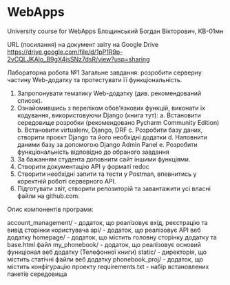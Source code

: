 # WebApps
University course for WebApps 
Блощинський Богдан Вікторович, КВ-01мн

URL (посилання) на документ звіту на Google Drive
https://drive.google.com/file/d/1pP1R9p-2vCQLJKAlo_B9gX4jsSNz7dsR/view?usp=sharing

Лабораторна робота №1
Загальне завдання: розробити серверну частину Web-додатку та протестувати її функціональність.
1.	Запропонувати тематику Web-додатку (див. рекомендований список).
2.	Ознайомившись з переліком обов’язкових функцій, виконати їх кодування, використовуючи Django (книга тут):
	a.	Встановити середовище розробки (рекомендовано Pycharm Community Edition)
	b.	Встановити virtualenv, Django, DRF
	c.	Розробити базу даних, створити проєкт Django та його необхідні додатки
	d.	Наповнити даними базу за допомогою Django Admin Panel
	e.	Розробити функціональність відповідно до обраного завдання 
3.	За бажанням студента доповнити сайт іншими функціями.
4.	Створити документацію API у форматі redoc
5.	Створити необхідні запити та тести у Postman, впевнитись у коректній роботі серверного API.
6.	Підготувати звіт, створити репозиторій та завантажити усі власні файли на github.com.


Опис компонентів програми:

account_management/ - додаток, що реалізовує вхід, реєстрацію та вивід сторінки користувача
api/ - додаток, що реалізовує АРІ веб додатку
homepage/ - додаток, що містить головну сторінку додатку та base.html файл
my_phonebook/ - додаток, що реалізовує основий функціонал веб додатку (Телефонної книги)
static/ - директорія, що містить статічні файли веб додатку 
phonebook_proj/ - додаток, що містить конфігурацію проекту
requirements.txt - набір встановлених пакетів середовища
